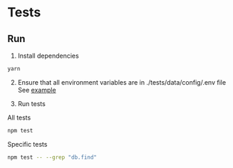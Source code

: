 # Tests

## Run

1. Install dependencies

```bash
yarn
```

2. Ensure that all environment variables are in ./tests/data/config/.env file See [example](./data/config/.env.template)

3. Run tests

All tests

```bash
npm test
```

Specific tests

```bash
npm test -- --grep "db.find"
```
